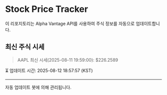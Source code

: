 
# Stock Price Tracker

이 리포지토리는 Alpha Vantage API를 사용하여 주식 정보를 자동으로 업데이트합니다.

## 최신 주식 시세
> AAPL 최신 시세(2025-08-11 19:59:00): $226.2589

⏳ 업데이트 시간: 2025-08-12 18:57:57 (KST)

---
자동 업데이트 봇에 의해 관리됩니다.
